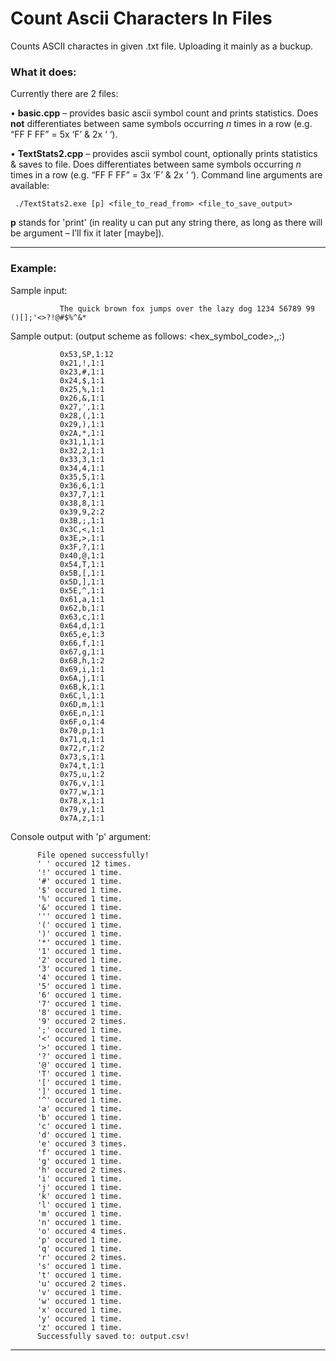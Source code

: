 # Count Ascii Characters In Files
Counts ASCII charactes in given .txt file. Uploading it mainly as a buckup. 

### What it does:
 
Currently there are 2 files: 

•	**basic.cpp** – provides basic ascii symbol count and prints statistics. Does **not** differentiates between same symbols occurring _n_ times in a row (e.g. “FF F FF” = 5x ‘F’ & 2x ‘ ‘).  

•	**TextStats2.cpp** – provides ascii symbol count, optionally prints statistics & saves to file. Does differentiates between same symbols occurring _n_ times in a row (e.g.   “FF F FF” = 3x ‘F’ & 2x ‘ ‘). Command line arguments are available: 

     ./TextStats2.exe [p] <file_to_read_from> <file_to_save_output>
  
  **p** stands for 'print' (in reality u can put any string there, as long as there will be argument – I’ll fix it later [maybe]).   
  
  ---
 
### Example:
  
  Sample input: 
  
               The quick brown fox jumps over the lazy dog 1234 56789 99 ()[];'<>?!@#$%^&*
   
  
  Sample output: (output scheme as follows: <hex_symbol_code>,<symbol>,<repetitions>:<occurances>) 
               
               0x53,SP,1:12
               0x21,!,1:1
               0x23,#,1:1
               0x24,$,1:1
               0x25,%,1:1
               0x26,&,1:1
               0x27,',1:1
               0x28,(,1:1
               0x29,),1:1
               0x2A,*,1:1
               0x31,1,1:1
               0x32,2,1:1
               0x33,3,1:1
               0x34,4,1:1
               0x35,5,1:1
               0x36,6,1:1
               0x37,7,1:1
               0x38,8,1:1
               0x39,9,2:2
               0x3B,;,1:1
               0x3C,<,1:1
               0x3E,>,1:1
               0x3F,?,1:1
               0x40,@,1:1
               0x54,T,1:1
               0x5B,[,1:1
               0x5D,],1:1
               0x5E,^,1:1
               0x61,a,1:1
               0x62,b,1:1
               0x63,c,1:1
               0x64,d,1:1
               0x65,e,1:3
               0x66,f,1:1
               0x67,g,1:1
               0x68,h,1:2
               0x69,i,1:1
               0x6A,j,1:1
               0x6B,k,1:1
               0x6C,l,1:1
               0x6D,m,1:1
               0x6E,n,1:1
               0x6F,o,1:4
               0x70,p,1:1
               0x71,q,1:1
               0x72,r,1:2
               0x73,s,1:1
               0x74,t,1:1
               0x75,u,1:2
               0x76,v,1:1
               0x77,w,1:1
               0x78,x,1:1
               0x79,y,1:1
               0x7A,z,1:1

Console output with 'p' argument:

          File opened successfully!
          ' ' occured 12 times.
          '!' occured 1 time.
          '#' occured 1 time.
          '$' occured 1 time.
          '%' occured 1 time.
          '&' occured 1 time.
          ''' occured 1 time.
          '(' occured 1 time.
          ')' occured 1 time.
          '*' occured 1 time.
          '1' occured 1 time.
          '2' occured 1 time.
          '3' occured 1 time.
          '4' occured 1 time.
          '5' occured 1 time.
          '6' occured 1 time.
          '7' occured 1 time.
          '8' occured 1 time.
          '9' occured 2 times.
          ';' occured 1 time.
          '<' occured 1 time.
          '>' occured 1 time.
          '?' occured 1 time.
          '@' occured 1 time.
          'T' occured 1 time.
          '[' occured 1 time.
          ']' occured 1 time.
          '^' occured 1 time.
          'a' occured 1 time.
          'b' occured 1 time.
          'c' occured 1 time.
          'd' occured 1 time.
          'e' occured 3 times.
          'f' occured 1 time.
          'g' occured 1 time.
          'h' occured 2 times.
          'i' occured 1 time.
          'j' occured 1 time.
          'k' occured 1 time.
          'l' occured 1 time.
          'm' occured 1 time.
          'n' occured 1 time.
          'o' occured 4 times.
          'p' occured 1 time.
          'q' occured 1 time.
          'r' occured 2 times.
          's' occured 1 time.
          't' occured 1 time.
          'u' occured 2 times.
          'v' occured 1 time.
          'w' occured 1 time.
          'x' occured 1 time.
          'y' occured 1 time.
          'z' occured 1 time.
          Successfully saved to: output.csv!

---


